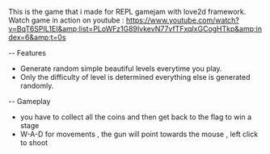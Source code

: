 This is the game that i made for REPL gamejam with love2d framework. 
Watch game in action on youtube : https://www.youtube.com/watch?v=BqT6SPIL1EI&amp;list=PLoWFz1G89IvkevN77vfTFxqIxGCogHTkp&amp;index=6&amp;t=0s

-- Features
- Generate random simple beautiful levels everytime you play.
- Only the difficulty of level is determined everything else is generated randomly.

-- Gameplay
- you have to collect all the coins and then get back to the flag to win a stage
- W-A-D for movements , the gun will point towards the mouse , left click to shoot